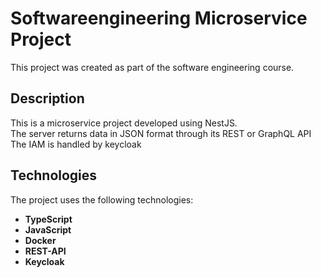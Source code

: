 # Softwareengineering Microservice Project

This project was created as part of the software engineering course.

## Description
This is a microservice project developed using NestJS.  
The server returns data in JSON format through its REST or GraphQL API  
The IAM is handled by keycloak

## Technologies
The project uses the following technologies:
- **TypeScript**
- **JavaScript**
- **Docker**
- **REST-API**
- **Keycloak**
